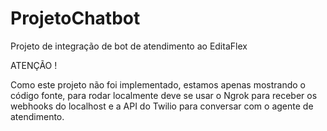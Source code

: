 # ProjetoChatbot
Projeto de integração de bot de atendimento ao EditaFlex

ATENÇÃO !

Como este projeto não foi implementado, estamos apenas mostrando o código fonte, para rodar localmente deve se usar o Ngrok para receber os webhooks do localhost e a API do Twilio para conversar com o agente de atendimento.
